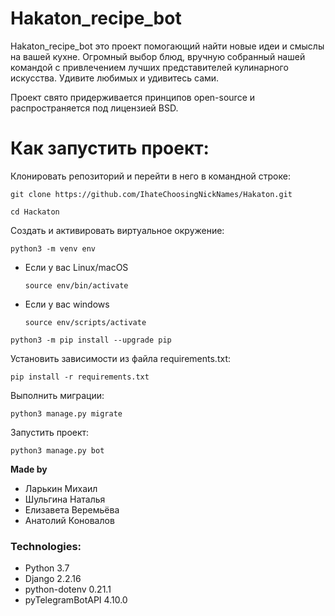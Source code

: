 # Hakaton_recipe_bot 

Hakaton_recipe_bot это проект помогающий найти новые идеи и смыслы на вашей кухне. Огромный выбор блюд, вручную собранный нашей командой с привлечением лучших представителей кулинарного искусства. Удивите любимых и удивитесь сами.

Проект свято придерживается принципов open-source и распространяется под лицензией BSD.

# Как запустить проект:

Клонировать репозиторий и перейти в него в командной строке:
```
git clone https://github.com/IhateChoosingNickNames/Hakaton.git
```
```
cd Hackaton
```

Cоздать и активировать виртуальное окружение:

```
python3 -m venv env
```

* Если у вас Linux/macOS

    ```
    source env/bin/activate
    ```

* Если у вас windows

    ```
    source env/scripts/activate
    ```

```
python3 -m pip install --upgrade pip
```

Установить зависимости из файла requirements.txt:

```
pip install -r requirements.txt
```

Выполнить миграции:

```
python3 manage.py migrate
```

Запустить проект:

```
python3 manage.py bot
```


**Made by**

- Ларькин Михаил
- Шульгина Наталья
- Елизавета Веремьёва
- Анатолий Коновалов

### Technologies:
- Python 3.7
- Django 2.2.16
- python-dotenv 0.21.1
- pyTelegramBotAPI 4.10.0
